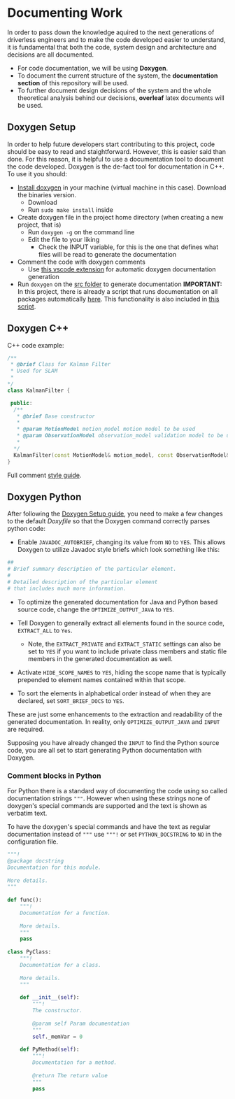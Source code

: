 # Documenting Work

In order to pass down the knowledge aquired to the next generations of driverless engineers and to make the code developed easier to understand, it is fundamental that both the code, system design and architecture and decisions are all documented.

- For code documentation, we will be using **Doxygen**. 
- To document the current structure of the system, the **documentation section** of this repository will be used. 
- To further document design decisions of the system and the whole theoretical analysis behind our decisions, **overleaf** latex documents will be used.

## Doxygen Setup

In order to help future developers start contributing to this project, code should be easy to read and staightforward. However, this is easier said than done. For this reason, it is helpful to use a documentation tool to document the code developed. Doxygen is the de-fact tool for documentation in C++. To use it you should:
- [Install doxygen](https://www.doxygen.nl/download.html) in your machine (virtual machine in this case). Download the binaries version.
    - Download
    - Run ```sudo make install``` inside
- Create doxygen file in the project home directory (when creating a new project, that is)
    - Run ```doxygen -g``` on the command line
    - Edit the file to your liking
        - Check the INPUT variable, for this is the one that defines what files will be read to generate the documentation
- Comment the code with doxygen comments
    - Use [this vscode extension](https://marketplace.visualstudio.com/items?itemName=cschlosser.doxdocgen) for automatic doxygen documentation generation
- Run ```doxygen``` on the [src folder](../../src/) to generate documentation
    **IMPORTANT:** In this project, there is already a script that runs documentation on all packages automatically [here](../../scripts/document.sh). This functionality is also included in [this script](../../static-tools.sh).


## Doxygen C++

C++ code example:
```c++
/**
 * @brief Class for Kalman Filter
 * Used for SLAM
 * 
*/
class KalmanFilter {

 public:
  /**
   * @brief Base constructor
   * 
   * @param MotionModel motion_model motion model to be used
   * @param ObservationModel observation_model validation model to be used
   * 
  */ 
  KalmanFilter(const MotionModel& motion_model, const ObservationModel& observation_model);
}

```

Full comment [style guide](https://micro-os-plus.github.io/develop/doxygen-style-guide/).


## Doxygen Python

After following the [Doxygen Setup guide](#doxygen-setup), you need to make a few changes to the default *Doxyfile* so that the Doxygen command correctly parses python code:

- Enable `JAVADOC_AUTOBRIEF`, changing its value from `NO` to `YES`. This allows Doxygen to utilize Javadoc style briefs which look something like this:

```py
##
# Brief summary description of the particular element.
#
# Detailed description of the particular element
# that includes much more information.
```

- To optimize the generated documentation for Java and Python based source code, change the `OPTIMIZE_OUTPUT_JAVA` to `YES`.

- Tell Doxygen to generally extract all elements found in the source code, `EXTRACT_ALL` to `Yes`.

   - Note, the `EXTRACT_PRIVATE` and `EXTRACT_STATIC` settings can also be set to `YES` if you want to include private class members and static file members in the generated documentation as well.

- Activate `HIDE_SCOPE_NAMES` to `YES`, hiding the scope name that is typically prepended to element names contained within that scope.

- To sort the elements in alphabetical order instead of when they are declared, set `SORT_BRIEF_DOCS` to `YES`.

These are just some enhancements to the extraction and readability of the generated documentation. In reality, only `OPTIMIZE_OUTPUT_JAVA` and `INPUT` are required.

Supposing you have already changed the `INPUT` to find the Python source code, you are all set to start generating Python documentation with Doxygen.

### Comment blocks in Python

For Python there is a standard way of documenting the code using so called documentation strings `"""`. However when using these strings none of doxygen's special commands are supported and the text is shown as verbatim text.

To have the doxygen's special commands and have the text as regular documentation instead of `"""` use `"""!` or set `PYTHON_DOCSTRING` to `NO` in the configuration file.

```py
"""!
@package docstring
Documentation for this module.
 
More details.
"""
 
def func():
    """!
    Documentation for a function.
 
    More details.
    """
    pass
 
class PyClass:
    """!
    Documentation for a class.
 
    More details.
    """
   
    def __init__(self):
        """!
        The constructor.
        
        @param self Param documentation
        """
        self._memVar = 0
   
    def PyMethod(self):
        """!
        Documentation for a method.
        
        @return The return value
        """
        pass
```
